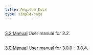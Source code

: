 ```yaml
---
title: Aegisub Docs
type: simple-page
---
```


<p>
<br />
<a href="3.2" class="btn btn-primary" role="button">3.2 Manual</a> User manual for 3.2.
</p>
<!-- <a href="3.1" class="btn btn-light" role="button">3.1 Manual</a>User manual for 3.1. -->
<p>
<br />
<a href="3.0" class="btn btn-secondary" role="button">3.0 Manual</a> User manual for 3.0.0 - 3.0.4.
</p>
<!-- User manual for 2.1.6 - 2.1.9 releases. -->

<br />
